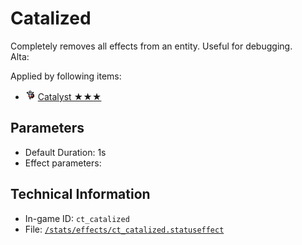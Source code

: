 # Catalized

Completely removes all effects from an entity. Useful for debugging.  
Alta: 

Applied by following items:

- <img src="https://raw.githubusercontent.com/Ceterai/Enternia/main/items/generic/other/ct_catalyst.png" alt="Catalyst ★★★ icon" loading="lazy" width="auto" height="16px"/> [Catalyst ★★★](https://ceterai.github.io/MyEnternia/Wiki/Catalyst)

## Parameters

- Default Duration: 1s
- Effect parameters: 



## Technical Information

- In-game ID: `ct_catalized`
- File: [`/stats/effects/ct_catalized.statuseffect`](https://github.com/Ceterai/Enternia/blob/main/stats/effects/ct_catalized.statuseffect)
